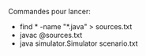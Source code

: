 Commandes pour lancer:
- find * -name "*.java" > sources.txt
- javac @sources.txt
- java simulator.Simulator scenario.txt